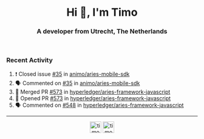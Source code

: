 <h1 align="center">Hi 👋, I'm Timo</h1>
<h3 align="center">A developer from Utrecht, The Netherlands</h3>
<br/>
<!-- https://github.com/rahuldkjain/github-profile-readme-generator --!>

<!--  <p align="left"><img src="https://github-readme-stats.vercel.app/api?username=timoglastra&show_icons=true&count_private=true&" alt="timoglastra" /></p> --!>

<!--
Github language stats
<p align="left"><img src="https://github-readme-stats.vercel.app/api/top-langs/?username=timoglastra&layout=compact" alt="timoglastra" /><p>
-->

<!-- Codestats language stats -->
<!-- <p align="left"><img src="https://codestats-readme.vercel.app/api/top-langs/?username=timoglastra&layout=compact&language_count=12" alt="timoglastra" /><p>    --!>
  
<h3>Recent Activity</h3>

<!--START_SECTION:activity-->
1. ❗️ Closed issue [#35](https://github.com/animo/aries-mobile-sdk/issues/35) in [animo/aries-mobile-sdk](https://github.com/animo/aries-mobile-sdk)
2. 🗣 Commented on [#35](https://github.com/animo/aries-mobile-sdk/issues/35) in [animo/aries-mobile-sdk](https://github.com/animo/aries-mobile-sdk)
3. 🎉 Merged PR [#573](https://github.com/hyperledger/aries-framework-javascript/pull/573) in [hyperledger/aries-framework-javascript](https://github.com/hyperledger/aries-framework-javascript)
4. 💪 Opened PR [#573](https://github.com/hyperledger/aries-framework-javascript/pull/573) in [hyperledger/aries-framework-javascript](https://github.com/hyperledger/aries-framework-javascript)
5. 🗣 Commented on [#548](https://github.com/hyperledger/aries-framework-javascript/issues/548) in [hyperledger/aries-framework-javascript](https://github.com/hyperledger/aries-framework-javascript)
<!--END_SECTION:activity-->

---

<p align="center">
<a href="https://twitter.com/timoglastra" target="blank"><img align="center" src="https://cdn.jsdelivr.net/npm/simple-icons@3.0.1/icons/twitter.svg" alt="timoglastra" height="30" width="30" /></a>
<a href="https://linkedin.com/in/timoglastra" target="blank"><img align="center" src="https://cdn.jsdelivr.net/npm/simple-icons@3.0.1/icons/linkedin.svg" alt="timoglastra" height="30" width="30" /></a>
</p>



